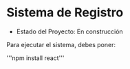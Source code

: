 <h1>Sistema de Registro</h1>

- Estado del Proyecto: En construcción

Para ejecutar el sistema, debes poner:

'''npm install react'''
